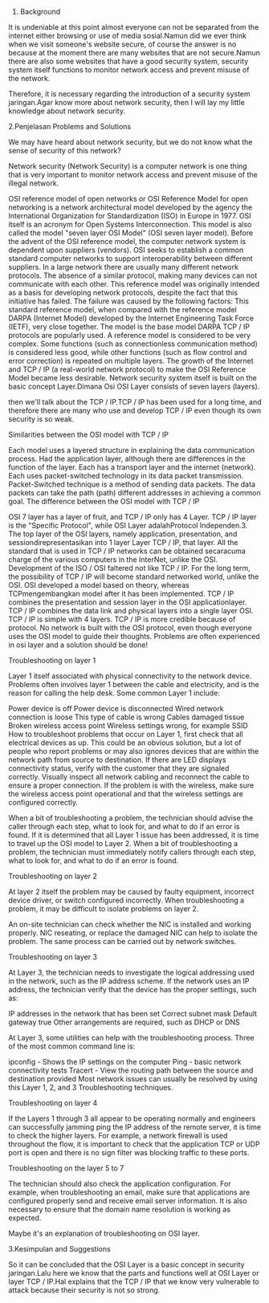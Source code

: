 
1. Background

It is undeniable at this point almost everyone can not be separated from the internet either browsing or use of media sosial.Namun did we ever think when we visit someone's website secure, of course the answer is no because at the moment there are many websites that are not secure.Namun there are also some websites that have a good security system, security system itself functions to monitor network access and prevent misuse of the network.

Therefore, it is necessary regarding the introduction of a security system jaringan.Agar know more about network security, then I will lay my little knowledge about network security.

2.Penjelasan Problems and Solutions

We may have heard about network security, but we do not know what the sense of security of this network?

Network security (Network Security) is a computer network is one thing that is very important to monitor network access and prevent misuse of the illegal network.

OSI reference model of open networks or OSI Reference Model for open networking is a network architectural model developed by the agency the International Organization for Standardization (ISO) in Europe in 1977. OSI itself is an acronym for Open Systems Interconnection. This model is also called the model "seven layer OSI Model" (OSI seven layer model).
Before the advent of the OSI reference model, the computer network system is dependent upon suppliers (vendors). OSI seeks to establish a common standard computer networks to support interoperability between different suppliers. In a large network there are usually many different network protocols. The absence of a similar protocol, making many devices can not communicate with each other.
This reference model was originally intended as a basis for developing network protocols, despite the fact that this initiative has failed. The failure was caused by the following factors:
This standard reference model, when compared with the reference model DARPA (Internet Model) developed by the Internet Engineering Task Force (IETF), very close together. The model is the base model DARPA TCP / IP protocols are popularly used.
A reference model is considered to be very complex. Some functions (such as connectionless communication method) is considered less good, while other functions (such as flow control and error correction) is repeated on multiple layers.
The growth of the Internet and TCP / IP (a real-world network protocol) to make the OSI Reference Model became less desirable.
Network security system itself is built on the basic concept Layer.Dimana Osi OSI Layer consists of seven layers (layers).

then we'll talk about the TCP / IP.TCP / IP has been used for a long time, and therefore there are many who use and develop TCP / IP even though its own security is so weak.

Similarities between the OSI model with TCP / IP

Each model uses a layered structure in explaining the data communication process.
Had the application layer, although there are differences in the function of the layer.
Each has a transport layer and the internet (network).
Each uses packet-switched technology in its data packet transmission. Packet-Switched technique is a method of sending data packets. The data packets can take the path (path) different addresses in achieving a common goal.
The difference between the OSI model with TCP / IP

OSI 7 layer has a layer of fruit, and TCP / IP only has 4 Layer.
TCP / IP layer is the "Specific Protocol", while OSI Layer adalahProtocol Independen.3.
The top layer of the OSI layers, namely application, presentation, and sessiondirepresentasikan into 1 layer Layer TCP / IP, that layer.
All the standard that is used in TCP / IP networks can be obtained secaracuma charge of the various computers in the InterNet, unlike the OSI.
Development of the ISO / OSI faltered not like TCP / IP.
For the long term, the possibility of TCP / IP will become standard networked world, unlike the OSI.
OSI developed a model based on theory, whereas TCPmengembangkan model after it has been implemented.
TCP / IP combines the presentation and session layer in the OSI applicationlayer.
TCP / IP combines the data link and physical layers into a single layer OSI.
TCP / IP is simple with 4 layers.
TCP / IP is more credible because of protocol. No network is built with the OSI protocol, even though everyone uses the OSI model to guide their thoughts.
Problems are often experienced in osi layer and a solution should be done!

Troubleshooting on layer 1

Layer 1 itself associated with physical connectivity to the network device. Problems often involves layer 1 between the cable and electricity, and is the reason for calling the help desk. Some common Layer 1 include:

Power device is off
Power device is disconnected
Wired network connection is loose
This type of cable is wrong
Cables damaged tissue
Broken wireless access point
Wireless settings wrong, for example SSID
How to troubleshoot problems that occur on Layer 1, first check that all electrical devices as up. This could be an obvious solution, but a lot of people who report problems or may also ignores devices that are within the network path from source to destination. If there are LED displays connectivity status, verify with the customer that they are signaled correctly. Visually inspect all network cabling and reconnect the cable to ensure a proper connection. If the problem is with the wireless, make sure the wireless access point operational and that the wireless settings are configured correctly.

When a bit of troubleshooting a problem, the technician should advise the caller through each step, what to look for, and what to do if an error is found. If it is determined that all Layer 1 issue has been addressed, it is time to travel up the OSI model to Layer 2. When a bit of troubleshooting a problem, the technician must immediately notify callers through each step, what to look for, and what to do if an error is found.

Troubleshooting on layer 2

At layer 2 itself the problem may be caused by faulty equipment, incorrect device driver, or switch configured incorrectly. When troubleshooting a problem, it may be difficult to isolate problems on layer 2.

An on-site technician can check whether the NIC is installed and working properly. NIC reseating, or replace the damaged NIC can help to isolate the problem. The same process can be carried out by network switches.

Troubleshooting on layer 3

At Layer 3, the technician needs to investigate the logical addressing used in the network, such as the IP address scheme. If the network uses an IP address, the technician verify that the device has the proper settings, such as:

IP addresses in the network that has been set
Correct subnet mask
Default gateway true
Other arrangements are required, such as DHCP or DNS


At Layer 3, some utilities can help with the troubleshooting process. Three of the most common command line is:

ipconfig - Shows the IP settings on the computer
Ping - basic network connectivity tests
Tracert - View the routing path between the source and destination provided
Most network issues can usually be resolved by using this Layer 1, 2, and 3 Troubleshooting techniques.

Troubleshooting on layer 4

If the Layers 1 through 3 all appear to be operating normally and engineers can successfully jamming ping the IP address of the remote server, it is time to check the higher layers. For example, a network firewall is used throughout the flow, it is important to check that the application TCP or UDP port is open and there is no sign filter was blocking traffic to these ports.

Troubleshooting on the layer 5 to 7

The technician should also check the application configuration. For example, when troubleshooting an email, make sure that applications are configured properly send and receive email server information. It is also necessary to ensure that the domain name resolution is working as expected.

Maybe it's an explanation of troubleshooting on OSI layer.


3.Kesimpulan and Suggestions

So it can be concluded that the OSI Layer is a basic concept in security jaringan.Lalu here we know that the parts and functions well at OSI Layer or layer TCP / IP.Hal explains that the TCP / IP that we know very vulnerable to attack because their security is not so strong.
